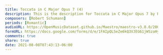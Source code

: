 ```yaml
---
title: Toccata in C Major Opus 7 (4)
description: This is the description for Toccata in C Major Opus 7 by Robert Schumann
composers: [Robert Schumann]
periods: [Romantic]
audioURL: https://OpenMusicDataset.github.io/Maestro/maestro-v3.0.0/2004/MIDI-Unprocessed_SMF_02_R1_2004_01-05_ORIG_MID--AUDIO_02_R1_2004_10_Track10_wav.midi
formURL: https://docs.google.com/forms/d/e/1FAIpQLSeZe6kQ3VJEG61jWSzaHyFyrt0RZ4lMMHbv5nCL-bBe9ljJcg/viewform
comments: true
share: true
date: 2021-08-08T07:43:13-06:00
---
```

